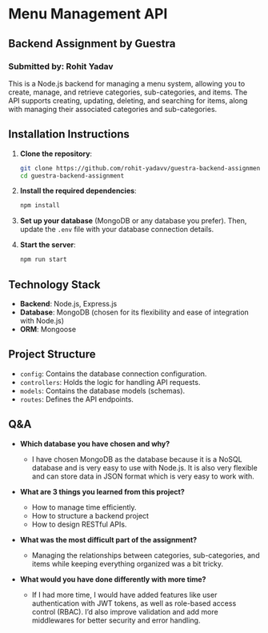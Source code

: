 # Menu Management API

## Backend Assignment by Guestra

### Submitted by: Rohit Yadav

This is a Node.js backend for managing a menu system, allowing you to create, manage, and retrieve categories, sub-categories, and items. The API supports creating, updating, deleting, and searching for items, along with managing their associated categories and sub-categories.

## Installation Instructions

1. **Clone the repository**:

   ```bash
   git clone https://github.com/rohit-yadavv/guestra-backend-assignment.git
   cd guestra-backend-assignment
   ```

2. **Install the required dependencies**:

   ```bash
   npm install
   ```

3. **Set up your database** (MongoDB or any database you prefer). Then, update the `.env` file with your database connection details.

4. **Start the server**:
   ```bash
   npm run start
   ```

## Technology Stack

- **Backend**: Node.js, Express.js
- **Database**: MongoDB (chosen for its flexibility and ease of integration with Node.js)
- **ORM**: Mongoose

## Project Structure

- `config`: Contains the database connection configuration.
- `controllers`: Holds the logic for handling API requests.
- `models`: Contains the database models (schemas).
- `routes`: Defines the API endpoints.

## Q&A

- **Which database you have chosen and why?**

  - I have chosen MongoDB as the database because it is a NoSQL database and is very easy to use with Node.js. It is also very flexible and can store data in JSON format which is very easy to work with.

- **What are 3 things you learned from this project?**

  - How to manage time efficiently.
  - How to structure a backend project
  - How to design RESTful APIs.

- **What was the most difficult part of the assignment?**

  - Managing the relationships between categories, sub-categories, and items while keeping everything organized was a bit tricky.

- **What would you have done differently with more time?**

  - If I had more time, I would have added features like user authentication with JWT tokens, as well as role-based access control (RBAC). I’d also improve validation and add more middlewares for better security and error handling.
